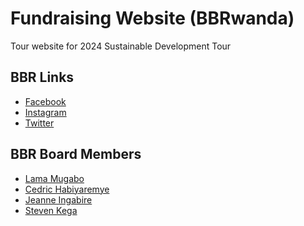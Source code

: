 # Fundraising Website (BBRwanda)

Tour website for 2024 Sustainable Development Tour

## BBR Links

- [Facebook](https://www.facebook.com/BBRwanda/)
- [Instagram](https://www.instagram.com/bbrwanda/)
- [Twitter](https://twitter.com/BBRwanda)

## BBR Board Members

- [Lama Mugabo](https://www.linkedin.com/in/lama-mugabo/)
- [Cedric Habiyaremye](https://www.linkedin.com/in/cedric-habiyaremye-5a352529/)
- [Jeanne Ingabire]()
- [Steven Kega](https://www.linkedin.com/in/steven-kega-53593661/)
